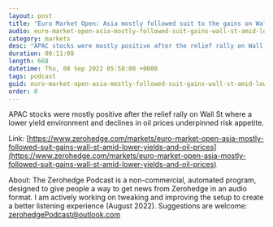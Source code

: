 ```yaml
---
layout: post
title: "Euro Market Open: Asia mostly followed suit to the gains on Wall St amid lower yields and oil prices - Newsquawk Euro Market Open"
audio: euro-market-open-asia-mostly-followed-suit-gains-wall-st-amid-lower-yields-and-oil-prices-0
category: markets
desc: "APAC stocks were mostly positive after the relief rally on Wall St where a lower yield environment and declines in oil prices underpinned risk appetite."
duration: 00:11:08
length: 668
datetime: Thu, 08 Sep 2022 05:58:00 +0000
tags: podcast
guid: euro-market-open-asia-mostly-followed-suit-gains-wall-st-amid-lower-yields-and-oil-prices-0
order: 0
---
```

APAC stocks were mostly positive after the relief rally on Wall St where a lower yield environment and declines in oil prices underpinned risk appetite.

Link: [https://www.zerohedge.com/markets/euro-market-open-asia-mostly-followed-suit-gains-wall-st-amid-lower-yields-and-oil-prices](https://www.zerohedge.com/markets/euro-market-open-asia-mostly-followed-suit-gains-wall-st-amid-lower-yields-and-oil-prices)

About: The Zerohedge Podcast is a non-commercial, automated program, designed to give people a way to get news from Zerohedge in an audio format.  I am actively working on tweaking and improving the setup to create a better listening experience (August 2022).  Suggestions are welcome: [zerohedgePodcast@outlook.com](mailto:zerohedgePodcast@outlook.com)